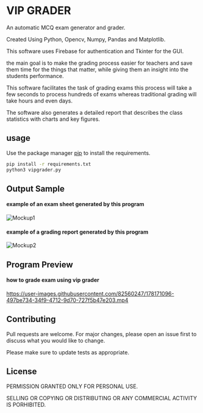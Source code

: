 # VIP GRADER

An automatic MCQ exam generator and grader.

Created Using Python, Opencv, Numpy, Pandas and Matplotlib.

This software uses Firebase for authentication and Tkinter for the GUI.

the main goal is to make the grading process easier for teachers and save them time for the things that matter, while giving them an insight into the students performance.

This software facilitates the task of grading exams
this process will take a few seconds to process hundreds of exams whereas traditional grading will take hours and even days.

The software also generates a detailed report that describes the
class statistics with charts and key figures.

## usage

Use the package manager [pip](https://pip.pypa.io/en/stable/) to install the requirements.

```bash
pip install -r requirements.txt
python3 vipgrader.py
```
## Output Sample
#### example of an exam sheet generated by this program
![Mockup1](https://user-images.githubusercontent.com/82560247/178168265-b820018d-d54d-46e8-bfb3-8b131203bf86.jpg)
#### example of a grading report generated by this program
![Mockup2](https://user-images.githubusercontent.com/82560247/178168299-5d787488-54ce-41f4-a3ff-7507bbda7b8c.jpg)
## Program Preview
#### how to grade exam using vip grader
https://user-images.githubusercontent.com/82560247/178171096-497be734-34f9-4712-9d70-727f5b47e203.mp4




## Contributing
Pull requests are welcome. For major changes, please open an issue first to discuss what you would like to change.

Please make sure to update tests as appropriate.

## License
PERMISSION GRANTED ONLY FOR PERSONAL USE.

SELLING OR COPYING OR DISTRIBUTING OR ANY COMMERCIAL ACTIVITY IS PORHIBITED.
